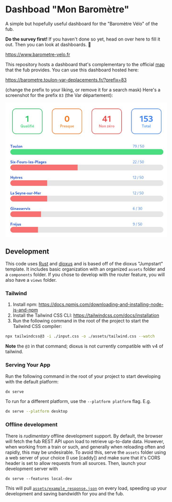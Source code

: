 # Dashboad "Mon Baromètre"

A simple but hopefully useful dashboard for the "Baromètre Vélo" of the fub.

**Do the survey first!**
If you haven't done so yet, head on over here to fill it out.
Then you can look at dashboards. 🙂

https://www.barometre-velo.fr

This repository hosts a dashboard that's complementary to the official [map][map] that the fub provides.
You can use this dashboard hosted here:

https://barometre.toulon-var-deplacements.fr/?prefix=83

(change the prefix to your liking, or remove it for a search mask)
Here's a screenshot for the prefix `83` (the Var département):

![screenshot.jpg](doc/screenshot.jpg)

[map]:https://www.barometre-velo.fr/dashboard.php



## Development

This code uses [Rust][rust] and [dioxus][dioxus] and is based off of the dioxus "Jumpstart" template.
It includes basic organization with an organized `assets` folder and a `components` folder.
If you chose to develop with the router feature, you will also have a `views` folder.

[rust]: https://www.rust-lang.org/
[dioxus]: https://dioxuslabs.com/

### Tailwind
1. Install npm: https://docs.npmjs.com/downloading-and-installing-node-js-and-npm
2. Install the Tailwind CSS CLI: https://tailwindcss.com/docs/installation
3. Run the following command in the root of the project to start the Tailwind CSS compiler:

```bash
npx tailwindcss@3 -i ./input.css -o ./assets/tailwind.css --watch
```

**Note** the `@3` in that command; dioxus is not currently compatible with v4 of tailwind.

### Serving Your App

Run the following command in the root of your project to start developing with the default platform:

```bash
dx serve
```

To run for a different platform, use the `--platform platform` flag. E.g.
```bash
dx serve --platform desktop
```

### Offline development

There is *rudimentary* offline development support.
By default, the browser will fetch the fub REST API upon load to retrieve up-to-date data.
However, when working from a train or such, and generally when reloading often and rapidly, this may be undesirable.
To avoid this, serve the `assets` folder using a web server of your choice (I use [caddy]) and make sure that it's CORS header is set to allow requests from all sources.
Then, launch your development server with

```terminal
dx serve --features local-dev
```

This will pull [`assets/example_response.json`](assets/example_response.json) on every load,
speeding up your development and saving bandwidth for you and the fub.
